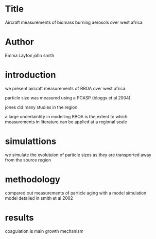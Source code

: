 # Title

Aircraft measurements of biomass burning aerosols over west africa

# Author
Emma Layton
john smith

# introduction
we present aircraft measurements of BBOA over west africa

particle size was measured using a PCASP (bloggs et al 2004).

jones did many studies in the region

a large uncertaintity in modelling BBOA is the extent to which
measurements in literature can be applied at a regional scale

# simulattions
we simulate the evolutuion of particle sizes as they are transported 
away from the source region 

# methodology
compared out measurements of particle aging with a model simulation
model detailed in smith et al 2002

# results
coagulation is main growth mechanism
